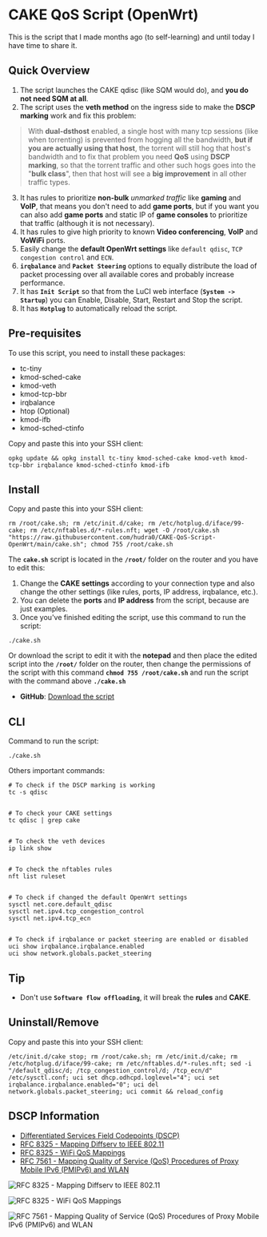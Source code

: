 # CAKE QoS Script (OpenWrt)

This is the script that I made months ago (to self-learning) and until today I have time to share it.

## Quick Overview
1. The script launches the CAKE qdisc (like SQM would do), and **you do not need SQM at all**.
2. The script uses the **veth method** on the ingress side to make the **DSCP marking**  work and fix this problem:

> With **dual-dsthost** enabled, a single host with many tcp sessions (like when torrenting) is prevented from hogging all the bandwidth, **but if you are actually using that host**, the torrent will still hog that host's bandwidth and to fix that problem you need **QoS** using **DSCP marking**, so that the torrent traffic and other such hogs goes into the "**bulk class**", then that host will see a **big improvement** in all other traffic types.

3. It has rules to prioritize **non-bulk** *unmarked traffic* like **gaming** and **VoIP**, that means you don't need to add **game ports**, but if you want you can also add **game ports** and static IP of **game consoles** to prioritize that traffic (although it is not necessary).
4. It has rules to give high priority to known **Video conferencing**, **VoIP** and **VoWiFi** ports.
5. Easily change the **default OpenWrt settings** like `default qdisc`, `TCP congestion control` and `ECN`.
6. **`irqbalance`** and **`Packet Steering`** options to equally distribute the load of packet processing over all available cores and probably increase performance.
7. It has **`Init Script`** so that from the LuCI web interface (**`System -> Startup`**) you can Enable, Disable, Start, Restart and Stop the script.
8. It has **`Hotplug`** to automatically reload the script.

## Pre-requisites
To use this script, you need to install these packages:
* tc-tiny
* kmod-sched-cake
* kmod-veth
* kmod-tcp-bbr
* irqbalance
* htop (Optional)
* kmod-ifb
* kmod-sched-ctinfo

Copy and paste this into your SSH client:
```
opkg update && opkg install tc-tiny kmod-sched-cake kmod-veth kmod-tcp-bbr irqbalance kmod-sched-ctinfo kmod-ifb
```

## Install
Copy and paste this into your SSH client:
```
rm /root/cake.sh; rm /etc/init.d/cake; rm /etc/hotplug.d/iface/99-cake; rm /etc/nftables.d/*-rules.nft; wget -O /root/cake.sh "https://raw.githubusercontent.com/hudra0/CAKE-QoS-Script-OpenWrt/main/cake.sh"; chmod 755 /root/cake.sh
```
The **`cake.sh`** script is located in the **`/root/`** folder on the router and you have to edit this:
1. Change the **CAKE settings** according to your connection type and also change the other settings (like rules, ports, IP address,  irqbalance, etc.).
2. You can delete the **ports** and **IP address** from the script, because are just examples.
3. Once you've finished editing the script, use this command to run the script:
```
./cake.sh
```

Or download the script to edit it with the **notepad** and then place the edited script into the **`/root/`** folder on the router, then change the permissions of the script with this command **`chmod 755 /root/cake.sh`** and run the script with the command above **`./cake.sh`**
* **GitHub**: [Download the script](https://github.com/Last-times/CAKE-QoS-Script-OpenWrt/archive/refs/heads/main.zip)

## CLI
Command to run the script:
```
./cake.sh
```

Others important commands:
```
# To check if the DSCP marking is working
tc -s qdisc


# To check your CAKE settings
tc qdisc | grep cake


# To check the veth devices
ip link show


# To check the nftables rules
nft list ruleset


# To check if changed the default OpenWrt settings
sysctl net.core.default_qdisc
sysctl net.ipv4.tcp_congestion_control
sysctl net.ipv4.tcp_ecn


# To check if irqbalance or packet steering are enabled or disabled
uci show irqbalance.irqbalance.enabled
uci show network.globals.packet_steering
```

## Tip
* Don't use **`Software flow offloading`**, it will break the **rules** and **CAKE**.

## Uninstall/Remove
Copy and paste this into your SSH client:
```
/etc/init.d/cake stop; rm /root/cake.sh; rm /etc/init.d/cake; rm /etc/hotplug.d/iface/99-cake; rm /etc/nftables.d/*-rules.nft; sed -i "/default_qdisc/d; /tcp_congestion_control/d; /tcp_ecn/d" /etc/sysctl.conf; uci set dhcp.odhcpd.loglevel="4"; uci set irqbalance.irqbalance.enabled="0"; uci del network.globals.packet_steering; uci commit && reload_config
```

## DSCP Information
* [Differentiated Services Field Codepoints (DSCP)](https://www.iana.org/assignments/dscp-registry/dscp-registry.xhtml#dscp-registry-2)
* [RFC 8325 - Mapping Diffserv to IEEE 802.11](https://datatracker.ietf.org/doc/html/rfc8325#section-4)
* [RFC 8325 - WiFi QoS Mappings](https://mrncciew.com/2021/09/14/rfc-8325-wifi-qos-mappings/)
* [RFC 7561 - Mapping Quality of Service (QoS) Procedures of Proxy Mobile IPv6 (PMIPv6) and WLAN](https://datatracker.ietf.org/doc/html/rfc7561#section-4.2)

![RFC 8325 - Mapping Diffserv to IEEE 802.11](https://raw.githubusercontent.com/Last-times/CAKE-QoS-Script-OpenWrt/main/RFC%208325%20-%20Mapping%20Diffserv%20to%20IEEE%20802.11.png)

![RFC 8325 - WiFi QoS Mappings](https://raw.githubusercontent.com/Last-times/CAKE-QoS-Script-OpenWrt/main/RFC%208325%20-%20WiFi%20QoS%20Mappings.png)

![RFC 7561 - Mapping Quality of Service (QoS) Procedures of Proxy Mobile IPv6 (PMIPv6) and WLAN](https://raw.githubusercontent.com/Last-times/CAKE-QoS-Script-OpenWrt/main/RFC%207561%20-%20Mapping%20Quality%20of%20Service%20(QoS)%20Procedures%20of%20Proxy%20Mobile%20IPv6%20(PMIPv6)%20and%20WLAN.png)
